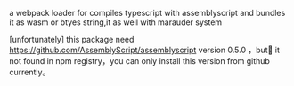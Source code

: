 a webpack loader for compiles typescript with assemblyscript and bundles it as wasm or btyes string,it as well with marauder system


[unfortunately] this package need https://github.com/AssemblyScript/assemblyscript version 0.5.0 ，but it not found in npm registry，you can only install this version from github currently。
